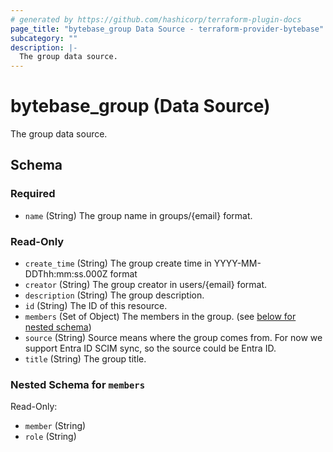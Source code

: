```yaml
---
# generated by https://github.com/hashicorp/terraform-plugin-docs
page_title: "bytebase_group Data Source - terraform-provider-bytebase"
subcategory: ""
description: |-
  The group data source.
---
```


# bytebase_group (Data Source)

The group data source.



<!-- schema generated by tfplugindocs -->
## Schema

### Required

- `name` (String) The group name in groups/{email} format.

### Read-Only

- `create_time` (String) The group create time in YYYY-MM-DDThh:mm:ss.000Z format
- `creator` (String) The group creator in users/{email} format.
- `description` (String) The group description.
- `id` (String) The ID of this resource.
- `members` (Set of Object) The members in the group. (see [below for nested schema](#nestedatt--members))
- `source` (String) Source means where the group comes from. For now we support Entra ID SCIM sync, so the source could be Entra ID.
- `title` (String) The group title.

<a id="nestedatt--members"></a>
### Nested Schema for `members`

Read-Only:

- `member` (String)
- `role` (String)


